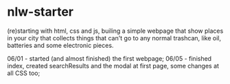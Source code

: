 # nlw-starter
(re)starting with html, css and js, builing a simple webpage that show places in your city that collects things that can't go to any normal trashcan, like oil, batteries and some electronic pieces.

06/01 - started (and almost finished) the first webpage;
06/05 - finished index, created searchResults and the modal at first page, some changes at all CSS too;
